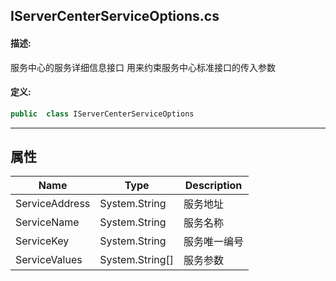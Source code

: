 ## IServerCenterServiceOptions.cs 


#### 描述:


服务中心的服务详细信息接口
用来约束服务中心标准接口的传入参数


#### 定义: 
``` csharp
public  class IServerCenterServiceOptions
```
---
## 属性 
| Name      | Type | Description|
| ----------- | ----------- |-----------|
|     ServiceAddress |  System.String | 服务地址 |
|     ServiceName |  System.String | 服务名称 |
|     ServiceKey |  System.String | 服务唯一编号 |
|     ServiceValues |  System.String[] | 服务参数 |
